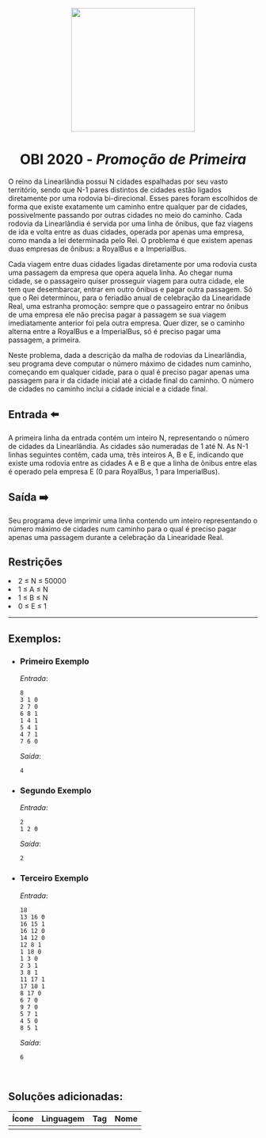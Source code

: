 <p align="center">
  <img width="250px" src="../../../docs/imagens/obi/logo-obi.svg"/> 
</p>

 <h1 align="center" style="font-weight: bold">OBI 2020 - <span style="font-style: italic"> Promoção de Primeira</span></h1>

O reino da Linearlândia possui N cidades espalhadas por seu vasto território, sendo que N-1 pares distintos de cidades estão ligados diretamente por uma rodovia bi-direcional. Esses pares foram escolhidos de forma que existe exatamente um caminho entre qualquer par de cidades, possivelmente passando por outras cidades no meio do caminho. Cada rodovia da Linearlândia é servida por uma linha de ônibus, que faz viagens de ida e volta entre as duas cidades, operada por apenas uma empresa, como manda a lei determinada pelo Rei. O problema é que existem apenas duas empresas de ônibus: a RoyalBus e a ImperialBus.

Cada viagem entre duas cidades ligadas diretamente por uma rodovia custa uma passagem da empresa que opera aquela linha. Ao chegar numa cidade, se o passageiro quiser prosseguir viagem para outra cidade, ele tem que desembarcar, entrar em outro ônibus e pagar outra passagem. Só que o Rei determinou, para o feriadão anual de celebração da Linearidade Real, uma estranha promoção: sempre que o passageiro entrar no ônibus de uma empresa ele não precisa pagar a passagem se sua viagem imediatamente anterior foi pela outra empresa. Quer dizer, se o caminho alterna entre a RoyalBus e a ImperialBus, só é preciso pagar uma passagem, a primeira.

Neste problema, dada a descrição da malha de rodovias da Linearlândia, seu programa deve computar o número máximo de cidades num caminho, começando em qualquer cidade, para o qual é preciso pagar apenas uma passagem para ir da cidade inicial até a cidade final do caminho. O número de cidades no caminho inclui a cidade inicial e a cidade final.


## Entrada ⬅️ 
A primeira linha da entrada contém um inteiro N, representando o número de cidades da Linearlândia. As cidades são numeradas de 1 até N. As N-1 linhas seguintes contêm, cada uma, três inteiros A, B e E, indicando que existe uma rodovia entre as cidades A e B e que a linha de ônibus entre elas é operado pela empresa E (0 para RoyalBus, 1 para ImperialBus).

## Saída ➡️
Seu programa deve imprimir uma linha contendo um inteiro representando o número máximo de cidades num caminho para o qual é preciso pagar apenas uma passagem durante a celebração da Linearidade Real.

## Restrições
<li>2 ≤ N ≤ 50000</li>
<li>1 ≤ A ≤ N</li>
<li>1 ≤ B ≤ N</li>
<li>0 ≤ E ≤ 1</li>


---
## Exemplos:

- ### Primeiro Exemplo
  *Entrada*:
  ```
  8
  3 1 0
  2 7 0
  6 8 1
  1 4 1
  5 4 1
  4 7 1
  7 6 0
  ```
  *Saída*:
  ```
  4
  ```
- ### Segundo Exemplo
  *Entrada*:
  ```
  2
  1 2 0
  ```
  *Saída*:
  ```
  2
  ```
- ### Terceiro Exemplo
  *Entrada*:
  ```
  18
  13 16 0
  16 15 1
  16 12 0
  14 12 0
  12 8 1
  1 18 0
  1 3 0
  2 3 1
  3 8 1
  11 17 1
  17 10 1
  8 17 0
  6 7 0
  9 7 0
  5 7 1
  4 5 0
  8 5 1
  ```
  *Saída*:
  ```
  6
  ```

<br/>

## Soluções adicionadas:
| Ícone | Linguagem | Tag | Nome |
|:---:|:---:|:---:|:---:|
|  |  |  |  |

